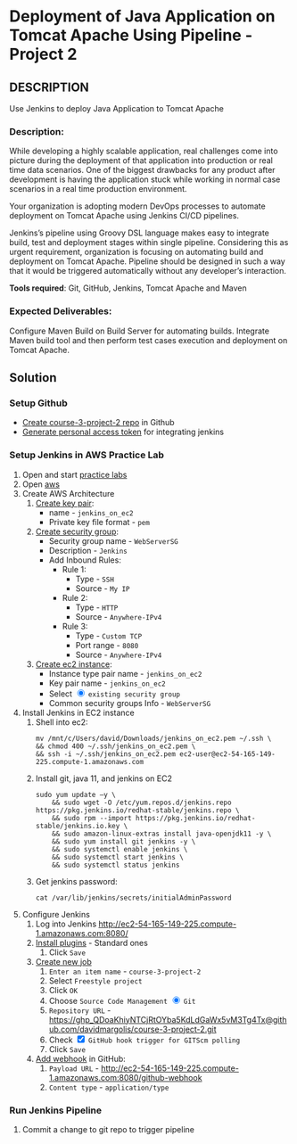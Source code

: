 # Deployment of Java Application on Tomcat Apache Using Pipeline - Project 2 

## DESCRIPTION

Use Jenkins to deploy Java Application to Tomcat Apache

### Description:

While developing a highly scalable application, real challenges come into picture during the deployment of that application into production or real time data scenarios. One of the biggest drawbacks for any product after development is having the application stuck while working in normal case scenarios in a real time production environment.

Your organization is adopting modern DevOps processes to automate deployment on Tomcat Apache using Jenkins CI/CD pipelines.

Jenkins’s pipeline using Groovy DSL language makes easy to integrate build, test and deployment stages within single pipeline. Considering this as urgent requirement, organization is focusing on automating build and deployment on Tomcat Apache. Pipeline should be designed in such a way that it would be triggered automatically without any developer’s interaction.

__Tools required__: Git, GitHub, Jenkins, Tomcat Apache and Maven

### Expected Deliverables:

Configure Maven Build on Build Server for automating builds.
Integrate Maven build tool and then perform test cases execution and deployment on Tomcat Apache.

## Solution

### Setup Github

- [Create course-3-project-2 repo](https://github.com/davidmargolis/course-3-project-2) in Github
- [Generate personal access token](https://github.com/settings/tokens/new) for integrating jenkins

### Setup Jenkins in AWS Practice Lab

1. Open and start [practice labs](https://caltech.lms.simplilearn.com/courses/4041/-PG-DO---CI%2FCD-Pipeline-with-Jenkins/practice-labs)
1. Open [aws](https://us-east-1.console.aws.amazon.com/console/home?region=us-east-1#)
1. Create AWS Architecture
    1. [Create key pair](https://us-east-1.console.aws.amazon.com/ec2/v2/home?region=us-east-1#CreateKeyPair:):
        - name - `jenkins_on_ec2`
        - Private key file format - `pem`
    1. [Create security group](https://us-east-1.console.aws.amazon.com/ec2/v2/home?region=us-east-1#CreateSecurityGroup:):
        - Security group name - `WebServerSG`
        - Description - `Jenkins`
        - Add Inbound Rules:
            - Rule 1:
                - Type - `SSH`
                - Source - `My IP`
            - Rule 2:
                - Type - `HTTP`
                - Source - `Anywhere-IPv4`
            - Rule 3:
                - Type - `Custom TCP`
                - Port range - `8080`
                - Source - `Anywhere-IPv4`
    1. [Create ec2 instance](https://us-east-1.console.aws.amazon.com/ec2/v2/home?region=us-east-1#LaunchInstances:):
        - Instance type pair name - `jenkins_on_ec2`
        - Key pair name - `jenkins_on_ec2`
        - Select <input type=radio checked> `existing security group`
        - Common security groups Info - `WebServerSG`
1. Install Jenkins in EC2 instance
    1. Shell into ec2:
        ```
        mv /mnt/c/Users/david/Downloads/jenkins_on_ec2.pem ~/.ssh \
        && chmod 400 ~/.ssh/jenkins_on_ec2.pem \
        && ssh -i ~/.ssh/jenkins_on_ec2.pem ec2-user@ec2-54-165-149-225.compute-1.amazonaws.com
        ```
    1. Install git, java 11, and jenkins on EC2
        ```
        sudo yum update –y \
            && sudo wget -O /etc/yum.repos.d/jenkins.repo https://pkg.jenkins.io/redhat-stable/jenkins.repo \
            && sudo rpm --import https://pkg.jenkins.io/redhat-stable/jenkins.io.key \
            && sudo amazon-linux-extras install java-openjdk11 -y \
            && sudo yum install git jenkins -y \
            && sudo systemctl enable jenkins \
            && sudo systemctl start jenkins \
            && sudo systemctl status jenkins
        ```
    1. Get jenkins password:
        ```
        cat /var/lib/jenkins/secrets/initialAdminPassword
        ```
    <!-- 1. Install git and maven
        ```
        sudo yum update -y \
            && sudo yum install git maven -y
        ``` -->
1. Configure Jenkins
    1. Log into Jenkins <http://ec2-54-165-149-225.compute-1.amazonaws.com:8080/>
    1. [Install plugins](http://ec2-54-165-149-225.compute-1.amazonaws.com:8080/pluginManager/available) - Standard ones
        1. Click `Save`
    1. [Create new job](http://ec2-54-165-149-225.compute-1.amazonaws.com:8080/view/all/newJob)
        1. `Enter an item name` - `course-3-project-2`
        1. Select `Freestyle project`
        1. Click `OK`
        1. Choose `Source Code Management` <input type="radio" checked> `Git`
        1. `Repository URL` - <https://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@github.com/davidmargolis/course-3-project-2.git>
        1. Check <input type="checkbox" checked> `GitHub hook trigger for GITScm polling`
        1. Click `Save`
    1. [Add webhook](https://github.com/davidmargolis/course-3-project-2/settings/hooks/new) in GitHub:
        1. `Payload URL` - <http://ec2-54-165-149-225.compute-1.amazonaws.com:8080/github-webhook>
        1. `Content type` - `application/type`

### Run Jenkins Pipeline

1. Commit a change to git repo to trigger pipeline

